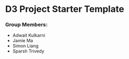 # D3 Project Starter Template

### Group Members:
- Adwait Kulkarni
- Jamie Ma
- Simon Liang
- Sparsh Trivedy
